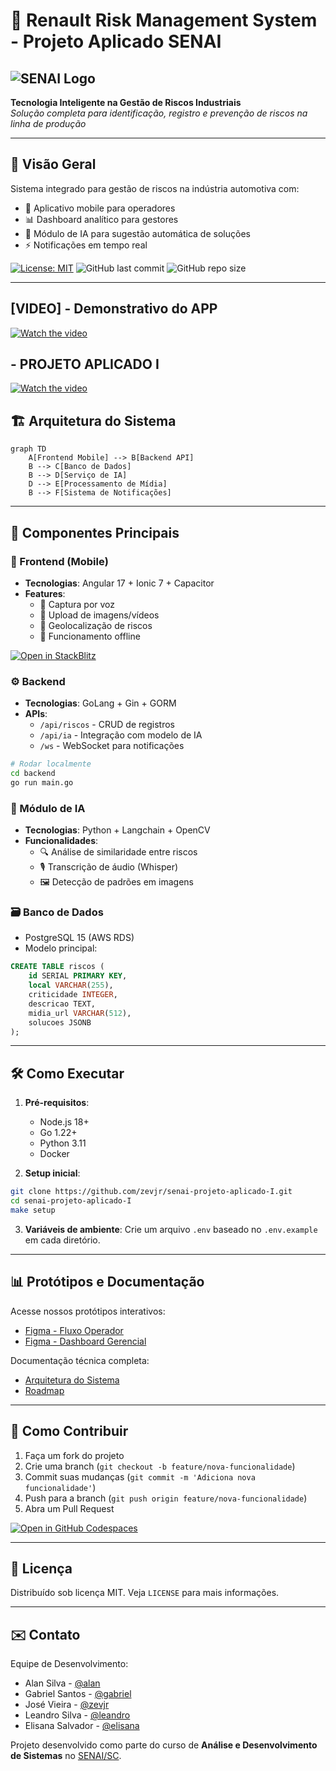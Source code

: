 # 🚀 Renault Risk Management System - Projeto Aplicado SENAI

![SENAI Logo](https://ava.sesisenai.org.br/pluginfile.php/1/theme_senai/logocompact/300x300/1745950167/logo-nova.png)
---

**Tecnologia Inteligente na Gestão de Riscos Industriais**  
*Solução completa para identificação, registro e prevenção de riscos na linha de produção*

---

## 📌 Visão Geral

Sistema integrado para gestão de riscos na indústria automotiva com:
- 📱 Aplicativo mobile para operadores
- 📊 Dashboard analítico para gestores
- 🧠 Módulo de IA para sugestão automática de soluções
- ⚡ Notificações em tempo real

[![License: MIT](https://img.shields.io/badge/License-MIT-yellow.svg)](https://opensource.org/licenses/MIT)
![GitHub last commit](https://img.shields.io/github/last-commit/zevjr/senai-projeto-aplicado-I)
![GitHub repo size](https://img.shields.io/github/repo-size/zevjr/senai-projeto-aplicado-I)

---
## [VIDEO] - Demonstrativo do APP
[![Watch the video](https://img.youtube.com/vi/I1zNt1AEwpo/maxresdefault.jpg)](https://youtu.be/I1zNt1AEwpo)

## - PROJETO APLICADO I
[![Watch the video](https://img.youtube.com/vi/6StBDyFVTvw/maxresdefault.jpg)](https://youtu.be/6StBDyFVTvw)

## 🏗️ Arquitetura do Sistema

```mermaid
graph TD
    A[Frontend Mobile] --> B[Backend API]
    B --> C[Banco de Dados]
    B --> D[Serviço de IA]
    D --> E[Processamento de Mídia]
    B --> F[Sistema de Notificações]
```

---

## 🧩 Componentes Principais

### 📱 Frontend (Mobile)
- **Tecnologias**: Angular 17 + Ionic 7 + Capacitor
- **Features**:
  - 🎤 Captura por voz
  - 📸 Upload de imagens/vídeos
  - 📍 Geolocalização de riscos
  - 🔄 Funcionamento offline

[![Open in StackBlitz](https://developer.stackblitz.com/img/open_in_stackblitz.svg)](https://stackblitz.com/github/zevjr/senai-projeto-aplicado-I/tree/main/frontend)

### ⚙️ Backend
- **Tecnologias**: GoLang + Gin + GORM
- **APIs**:
  - `/api/riscos` - CRUD de registros
  - `/api/ia` - Integração com modelo de IA
  - `/ws` - WebSocket para notificações

```bash
# Rodar localmente
cd backend
go run main.go
```

### 🧠 Módulo de IA
- **Tecnologias**: Python + Langchain + OpenCV
- **Funcionalidades**:
  - 🔍 Análise de similaridade entre riscos
  - 🎙️ Transcrição de áudio (Whisper)
  - 🖼️ Detecção de padrões em imagens

### 🗃️ Banco de Dados
- PostgreSQL 15 (AWS RDS)
- Modelo principal:
```sql
CREATE TABLE riscos (
    id SERIAL PRIMARY KEY,
    local VARCHAR(255),
    criticidade INTEGER,
    descricao TEXT,
    midia_url VARCHAR(512),
    solucoes JSONB
);
```

---

## 🛠️ Como Executar

1. **Pré-requisitos**:
   - Node.js 18+
   - Go 1.22+
   - Python 3.11
   - Docker

2. **Setup inicial**:
```bash
git clone https://github.com/zevjr/senai-projeto-aplicado-I.git
cd senai-projeto-aplicado-I
make setup
```

3. **Variáveis de ambiente**:
Crie um arquivo `.env` baseado no `.env.example` em cada diretório.

---

## 📊 Protótipos e Documentação

Acesse nossos protótipos interativos:
- [Figma - Fluxo Operador](https://figma.com/link-prototype)
- [Figma - Dashboard Gerencial](https://figma.com/link-dashboard)

Documentação técnica completa:
- [Arquitetura do Sistema](docs/ARCHITECTURE.md)
- [Roadmap](docs/ROADMAP.md)

---

## 🤝 Como Contribuir

1. Faça um fork do projeto
2. Crie uma branch (`git checkout -b feature/nova-funcionalidade`)
3. Commit suas mudanças (`git commit -m 'Adiciona nova funcionalidade'`)
4. Push para a branch (`git push origin feature/nova-funcionalidade`)
5. Abra um Pull Request

[![Open in GitHub Codespaces](https://github.com/codespaces/badge.svg)](https://codespaces.new/zevjr/senai-projeto-aplicado-I)

---

## 📜 Licença

Distribuído sob licença MIT. Veja `LICENSE` para mais informações.

---

## ✉️ Contato

Equipe de Desenvolvimento:
- Alan Silva - [@alan](https://github.com/silva-d-alan)
- Gabriel Santos - [@gabriel](https://github.com/GabrielCarvalhu)
- José Vieira - [@zevjr](https://github.com/zevjr)
- Leandro Silva - [@leandro](https://github.com/Leandro-Michail-Krikis)
- Elisana Salvador - [@elisana](https://github.com/ElisanaSalvador)

Projeto desenvolvido como parte do curso de **Análise e Desenvolvimento de Sistemas** no [SENAI/SC](https://www.sc.senai.br/).
